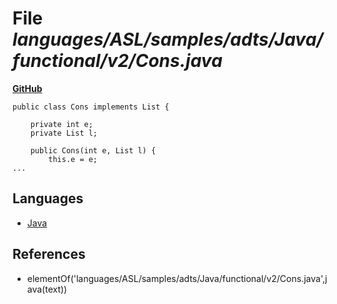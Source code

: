 # File _languages/ASL/samples/adts/Java/functional/v2/Cons.java_
**[GitHub](https://github.com/softlang/yas/blob/master/languages/ASL/samples/adts/Java/functional/v2/Cons.java)**
```
public class Cons implements List {

	private int e;
	private List l;
	
	public Cons(int e, List l) {
		this.e = e;
...
```

## Languages
* [Java](../languages/Java.md)

## References
* elementOf('languages/ASL/samples/adts/Java/functional/v2/Cons.java',java(text))
